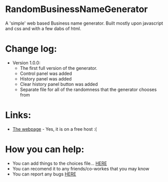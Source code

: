 # RandomBusinessNameGenerator
A 'simple' web based Business name generator. Built mostly upon javascript and css and with a few dabs of html.

# Change log:
* Version 1.0.0:
  * The first full version of the generator.
  * Control panel was added
  * History panel was added
  * Clear history panel button was added
  * Separate file for all of the randomness that the generator chooses from

# Links:
- [The webpage](http://randombusinessnamegenerator.gear.host/) - Yes, it is on a free host :(

# How you can help:
* You can add things to the choices file... [HERE](https://github.com/thejonathanr/RandomBusinessNameGenerator/blob/master/choices.js)
* You can recomend it to any friends/co-workes that you may know
* You can report any bugs [HERE](https://github.com/thejonathanr/RandomBusinessNameGenerator/issues/new)
